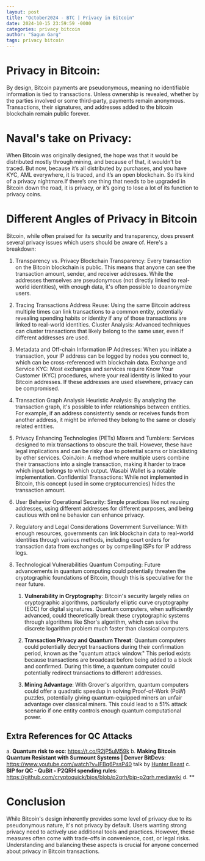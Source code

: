 ```yaml
---
layout: post
title: "October2024 - BTC | Privacy in Bitcoin"
date: 2024-10-15 23:59:59 -0000
categories: privacy bitcoin
author: "Sagun Garg"
tags: privacy bitcoin
---
```


# Privacy in Bitcoin:
By design, Bitcoin payments are pseudonymous, meaning no identifiable information is tied to transactions. Unless ownership is revealed, whether by the parties involved or some third-party, payments remain anonymous. Transactions, their signatures, and addresses added to the bitcoin blockchain remain public forever.

# Naval's take on Privacy: 
When Bitcoin was originally designed, the hope was that it would be distributed mostly through mining, and because of that, it wouldn’t be traced. But now, because it’s all distributed by purchases, and you have KYC, AML everywhere, it is traced, and it’s an open blockchain. So it’s kind of a privacy nightmare.If there’s one thing that needs to be upgraded in Bitcoin down the road, it is privacy, or it’s going to lose a lot of its function to privacy coins.

# Different Angles of Privacy in Bitcoin
Bitcoin, while often praised for its security and transparency, does present several privacy issues which users should be aware of. Here's a breakdown:

1. Transparency vs. Privacy
Blockchain Transparency: Every transaction on the Bitcoin blockchain is public. This means that anyone can see the transaction amount, sender, and receiver addresses. While the addresses themselves are pseudonymous (not directly linked to real-world identities), with enough data, it's often possible to deanonymize users.

2. Tracing Transactions
Address Reuse: Using the same Bitcoin address multiple times can link transactions to a common entity, potentially revealing spending habits or identity if any of those transactions are linked to real-world identities.
Cluster Analysis: Advanced techniques can cluster transactions that likely belong to the same user, even if different addresses are used.

3. Metadata and Off-chain Information
IP Addresses: When you initiate a transaction, your IP address can be logged by nodes you connect to, which can be cross-referenced with blockchain data.
Exchange and Service KYC: Most exchanges and services require Know Your Customer (KYC) procedures, where your real identity is linked to your Bitcoin addresses. If these addresses are used elsewhere, privacy can be compromised.

4. Transaction Graph Analysis
Heuristic Analysis: By analyzing the transaction graph, it's possible to infer relationships between entities. For example, if an address consistently sends or receives funds from another address, it might be inferred they belong to the same or closely related entities.

5. Privacy Enhancing Technologies (PETs)
Mixers and Tumblers: Services designed to mix transactions to obscure the trail. However, these have legal implications and can be risky due to potential scams or blacklisting by other services.
CoinJoin: A method where multiple users combine their transactions into a single transaction, making it harder to trace which input belongs to which output. Wasabi Wallet is a notable implementation.
Confidential Transactions: While not implemented in Bitcoin, this concept (used in some cryptocurrencies) hides the transaction amount.

6. User Behavior
Operational Security: Simple practices like not reusing addresses, using different addresses for different purposes, and being cautious with online behavior can enhance privacy.

7. Regulatory and Legal Considerations
Government Surveillance: With enough resources, governments can link blockchain data to real-world identities through various methods, including court orders for transaction data from exchanges or by compelling ISPs for IP address logs.

8. Technological Vulnerabilities
Quantum Computing: Future advancements in quantum computing could potentially threaten the cryptographic foundations of Bitcoin, though this is speculative for the near future.
    
    1. **Vulnerability in Cryptography**:
    Bitcoin's security largely relies on cryptographic algorithms, particularly elliptic curve cryptography (ECC) for digital signatures. Quantum computers, when sufficiently advanced, could theoretically break these cryptographic systems through algorithms like Shor's algorithm, which can solve the discrete logarithm problem much faster than classical computers.

    2. **Transaction Privacy and Quantum Threat**:
    Quantum computers could potentially decrypt transactions during their confirmation period, known as the "quantum attack window." This period exists because transactions are broadcast before being added to a block and confirmed. During this time, a quantum computer could potentially redirect transactions to different addresses.

    3. **Mining Advantage**:
    With Grover's algorithm, quantum computers could offer a quadratic speedup in solving Proof-of-Work (PoW) puzzles, potentially giving quantum-equipped miners an unfair advantage over classical miners. This could lead to a 51% attack scenario if one entity controls enough quantum computational power.


## Extra References for QC Attacks
a. **Quantum risk to ecc**: https://t.co/R2jP5uM59k
b. **Making Bitcoin Quantum Resistant with Surmount Systems | Denver BitDevs**: https://www.youtube.com/watch?v=lFBq6PssP40 talk by [Hunter Beast](https://x.com/cryptoquick)
c. **BIP for QC - QuBit - P2QRH spending rules**: https://github.com/cryptoquick/bips/blob/p2qrh/bip-p2qrh.mediawiki
d. **

# Conclusion
While Bitcoin's design inherently provides some level of privacy due to its pseudonymous nature, it's not privacy by default. Users wanting strong privacy need to actively use additional tools and practices. However, these measures often come with trade-offs in convenience, cost, or legal risks. Understanding and balancing these aspects is crucial for anyone concerned about privacy in Bitcoin transactions.
